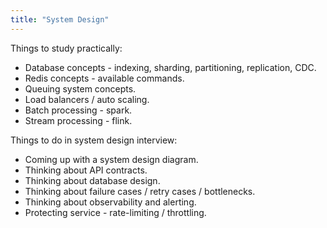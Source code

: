 ```yaml
---
title: "System Design"
---
```


Things to study practically:

- Database concepts - indexing, sharding, partitioning, replication, CDC.
- Redis concepts - available commands.
- Queuing system concepts.
- Load balancers / auto scaling.
- Batch processing - spark.
- Stream processing - flink.

Things to do in system design interview:

- Coming up with a system design diagram.
- Thinking about API contracts.
- Thinking about database design.
- Thinking about failure cases / retry cases / bottlenecks.
- Thinking about observability and alerting.
- Protecting service - rate-limiting / throttling.
